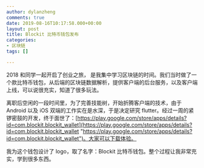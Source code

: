 ```yaml
---
author: dylanzheng
comments: true
date: 2019-08-16T10:17:58.000+00:00
layout: post
title: Blockit 比特币钱包发布
categories:
- 区块链
tags: []

---
```

2018 和同学一起开启了创业之旅， 是我集中学习区块链的时间。我们当时做了一个款比特币钱包，从后端的区块链数据解析，提供客户端的后台服务，以及客户端上线，可以说很充实，知道了很多玩法。

离职后空闲的一段时间里，为了完善技能树，开始折腾客户端的技术，由于 Android 以及 iOS 双端的工作实在是水深，于是决定研究 flutter。经过一周的紧锣密鼓的开发，终于面世了：[https://play.google.com/store/apps/details?id=com.blockit.blockit_wallet](https://play.google.com/store/apps/details?id=com.blockit.blockit_wallet "https://play.google.com/store/apps/details?id=com.blockit.blockit_wallet")。大家可以下载体验。

我为这个钱包设计了 logo，取了名字：Blockit 比特币钱包。整个过程让我非常充实，学到很多东西。
